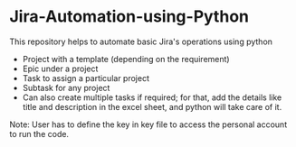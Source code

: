 # Jira-Automation-using-Python
This repository helps to automate basic Jira's operations using python
- Project with a template (depending on the requirement)
- Epic under a project
- Task to assign a particular project
- Subtask for any project
- Can also create multiple tasks if required; for that, add the details
like title and description in the excel sheet, and python will take care
of it.

Note: User has to define the key in key file to access the personal account to run the code.
